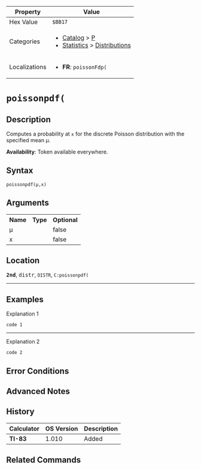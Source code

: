 | Property      | Value |
|---------------|-------|
| Hex Value     | `$BB17`|
| Categories    | <ul><li>[Catalog](<../categories/Catalog.md>) > [P](<../categories/Catalog.md#P>)</li><li>[Statistics](<../categories/Statistics.md>) > [Distributions](<../categories/Statistics.md#Distributions>)</li></ul> |
| Localizations | <ul><li><b>FR</b>: `poissonFdp(`</li></ul> |

# `poissonpdf(`

## Description
Computes a probability at `x` for the discrete Poisson distribution with the specified mean μ.


<b>Availability</b>: Token available everywhere.

## Syntax
`poissonpdf(μ,x)`

## Arguments
<table>
<tr><th>Name</th><th>Type</th><th>Optional</th></tr>

<tr><td>μ</td><td></td><td>false</td></tr>

<tr><td>x</td><td></td><td>false</td></tr>

</table>

## Location
<tt><kbd><b>2nd</b></kbd></tt>, <kbd>distr</kbd>, `DISTR`, `C:poissonpdf(`
<hr>

## Examples

Explanation 1
```ti-basic
code 1
```
---
Explanation 2
```ti-basic
code 2
```

## Error Conditions


## Advanced Notes


## History
| Calculator | OS Version | Description |
|------------|------------|-------------|
| <b>TI-83</b> | 1.010 | Added |

## Related Commands

